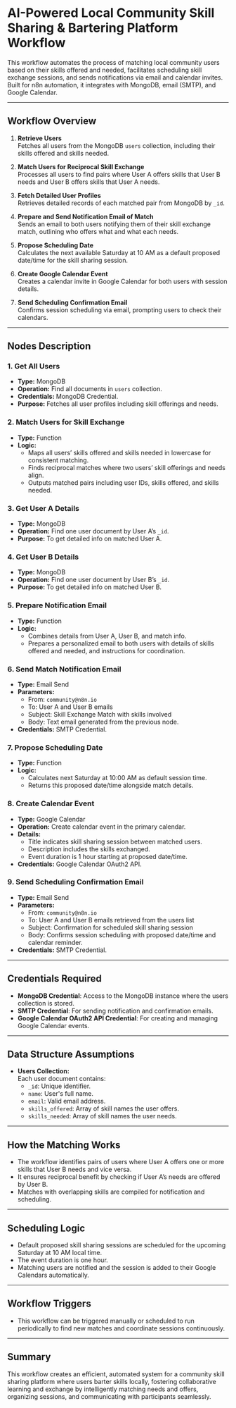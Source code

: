 # AI-Powered Local Community Skill Sharing & Bartering Platform Workflow

This workflow automates the process of matching local community users based on their skills offered and needed, facilitates scheduling skill exchange sessions, and sends notifications via email and calendar invites. Built for n8n automation, it integrates with MongoDB, email (SMTP), and Google Calendar.

---

## Workflow Overview

1. **Retrieve Users**  
   Fetches all users from the MongoDB `users` collection, including their skills offered and skills needed.

2. **Match Users for Reciprocal Skill Exchange**  
   Processes all users to find pairs where User A offers skills that User B needs and User B offers skills that User A needs.

3. **Fetch Detailed User Profiles**  
   Retrieves detailed records of each matched pair from MongoDB by `_id`.

4. **Prepare and Send Notification Email of Match**  
   Sends an email to both users notifying them of their skill exchange match, outlining who offers what and what each needs.

5. **Propose Scheduling Date**  
   Calculates the next available Saturday at 10 AM as a default proposed date/time for the skill sharing session.

6. **Create Google Calendar Event**  
   Creates a calendar invite in Google Calendar for both users with session details.

7. **Send Scheduling Confirmation Email**  
   Confirms session scheduling via email, prompting users to check their calendars.

---

## Nodes Description

### 1. Get All Users  
- **Type:** MongoDB  
- **Operation:** Find all documents in `users` collection.  
- **Credentials:** MongoDB Credential.  
- **Purpose:** Fetches all user profiles including skill offerings and needs.

### 2. Match Users for Skill Exchange  
- **Type:** Function  
- **Logic:**  
  - Maps all users’ skills offered and skills needed in lowercase for consistent matching.  
  - Finds reciprocal matches where two users’ skill offerings and needs align.  
  - Outputs matched pairs including user IDs, skills offered, and skills needed.  

### 3. Get User A Details  
- **Type:** MongoDB  
- **Operation:** Find one user document by User A’s `_id`.  
- **Purpose:** To get detailed info on matched User A.

### 4. Get User B Details  
- **Type:** MongoDB  
- **Operation:** Find one user document by User B’s `_id`.  
- **Purpose:** To get detailed info on matched User B.

### 5. Prepare Notification Email  
- **Type:** Function  
- **Logic:**  
  - Combines details from User A, User B, and match info.  
  - Prepares a personalized email to both users with details of skills offered and needed, and instructions for coordination.

### 6. Send Match Notification Email  
- **Type:** Email Send  
- **Parameters:**  
  - From: `community@n8n.io`  
  - To: User A and User B emails  
  - Subject: Skill Exchange Match with skills involved  
  - Body: Text email generated from the previous node.  
- **Credentials:** SMTP Credential.

### 7. Propose Scheduling Date  
- **Type:** Function  
- **Logic:**  
  - Calculates next Saturday at 10:00 AM as default session time.  
  - Returns this proposed date/time alongside match details.

### 8. Create Calendar Event  
- **Type:** Google Calendar  
- **Operation:** Create calendar event in the primary calendar.  
- **Details:**  
  - Title indicates skill sharing session between matched users.  
  - Description includes the skills exchanged.  
  - Event duration is 1 hour starting at proposed date/time.  
- **Credentials:** Google Calendar OAuth2 API.

### 9. Send Scheduling Confirmation Email  
- **Type:** Email Send  
- **Parameters:**  
  - From: `community@n8n.io`  
  - To: User A and User B emails retrieved from the users list  
  - Subject: Confirmation for scheduled skill sharing session  
  - Body: Confirms session scheduling with proposed date/time and calendar reminder.  
- **Credentials:** SMTP Credential.

---

## Credentials Required

- **MongoDB Credential**: Access to the MongoDB instance where the users collection is stored.  
- **SMTP Credential**: For sending notification and confirmation emails.  
- **Google Calendar OAuth2 API Credential**: For creating and managing Google Calendar events.

---

## Data Structure Assumptions

- **Users Collection:**  
  Each user document contains:  
  - `_id`: Unique identifier.  
  - `name`: User's full name.  
  - `email`: Valid email address.  
  - `skills_offered`: Array of skill names the user offers.  
  - `skills_needed`: Array of skill names the user needs.

---

## How the Matching Works

- The workflow identifies pairs of users where User A offers one or more skills that User B needs and vice versa.  
- It ensures reciprocal benefit by checking if User A’s needs are offered by User B.  
- Matches with overlapping skills are compiled for notification and scheduling.

---

## Scheduling Logic

- Default proposed skill sharing sessions are scheduled for the upcoming Saturday at 10 AM local time.  
- The event duration is one hour.  
- Matching users are notified and the session is added to their Google Calendars automatically.

---

## Workflow Triggers

- This workflow can be triggered manually or scheduled to run periodically to find new matches and coordinate sessions continuously.

---

## Summary

This workflow creates an efficient, automated system for a community skill sharing platform where users barter skills locally, fostering collaborative learning and exchange by intelligently matching needs and offers, organizing sessions, and communicating with participants seamlessly.
